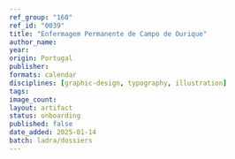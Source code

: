 ```yaml
---
ref_group: "160"
ref_id: "0039"
title: "Enfermagem Permanente de Campo de Ourique"
author_name:
year:
origin: Portugal
publisher:
formats: calendar
disciplines: [graphic-design, typography, illustration]
tags:
image_count:
layout: artifact
status: onboarding
published: false
date_added: 2025-01-14
batch: ladra/dossiers
---
```


